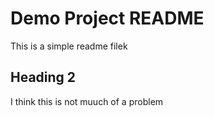 # Demo Project README
This is a simple readme filek

## Heading 2
I think this is not muuch of a problem